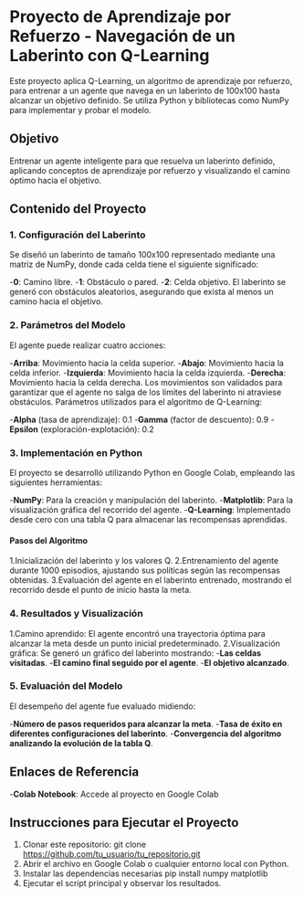 # Proyecto de Aprendizaje por Refuerzo - Navegación de un Laberinto con Q-Learning
Este proyecto aplica Q-Learning, un algoritmo de aprendizaje por refuerzo, para entrenar a un agente que navega en un laberinto de 100x100 hasta alcanzar un objetivo definido. Se utiliza Python y bibliotecas como NumPy para implementar y probar el modelo.

## Objetivo
Entrenar un agente inteligente para que resuelva un laberinto definido, aplicando conceptos de aprendizaje por refuerzo y visualizando el camino óptimo hacia el objetivo.

## Contenido del Proyecto
### 1. Configuración del Laberinto
Se diseñó un laberinto de tamaño 100x100 representado mediante una matriz de NumPy, donde cada celda tiene el siguiente significado:

-**0**: Camino libre.
-**1**: Obstáculo o pared.
-**2**: Celda objetivo.
El laberinto se generó con obstáculos aleatorios, asegurando que exista al menos un camino hacia el objetivo.

### 2. Parámetros del Modelo
El agente puede realizar cuatro acciones:

-**Arriba**: Movimiento hacia la celda superior.
-**Abajo**: Movimiento hacia la celda inferior.
-**Izquierda**: Movimiento hacia la celda izquierda.
-**Derecha**: Movimiento hacia la celda derecha.
Los movimientos son validados para garantizar que el agente no salga de los límites del laberinto ni atraviese obstáculos.
Parámetros utilizados para el algoritmo de Q-Learning:

-**Alpha** (tasa de aprendizaje): 0.1
-**Gamma** (factor de descuento): 0.9
-**Epsilon** (exploración-explotación): 0.2
### 3. Implementación en Python
El proyecto se desarrolló utilizando Python en Google Colab, empleando las siguientes herramientas:

-**NumPy**: Para la creación y manipulación del laberinto.
-**Matplotlib**: Para la visualización gráfica del recorrido del agente.
-**Q-Learning**: Implementado desde cero con una tabla Q para almacenar las recompensas aprendidas.
#### Pasos del Algoritmo
1.Inicialización del laberinto y los valores Q.
2.Entrenamiento del agente durante 1000 episodios, ajustando sus políticas según las recompensas obtenidas.
3.Evaluación del agente en el laberinto entrenado, mostrando el recorrido desde el punto de inicio hasta la meta.
### 4. Resultados y Visualización
1.Camino aprendido: El agente encontró una trayectoria óptima para alcanzar la meta desde un punto inicial predeterminado.
2.Visualización gráfica: Se generó un gráfico del laberinto mostrando:
-**Las celdas visitadas**.
-**El camino final seguido por el agente**.
-**El objetivo alcanzado**.
### 5. Evaluación del Modelo
El desempeño del agente fue evaluado midiendo:

-**Número de pasos requeridos para alcanzar la meta**.
-**Tasa de éxito en diferentes configuraciones del laberinto**.
-**Convergencia del algoritmo analizando la evolución de la tabla Q**.
## Enlaces de Referencia
-**Colab Notebook**: Accede al proyecto en Google Colab

## Instrucciones para Ejecutar el Proyecto
1. Clonar este repositorio:
        git clone https://github.com/tu_usuario/tu_repositorio.git
2. Abrir el archivo en Google Colab o cualquier entorno local con Python.
3. Instalar las dependencias necesarias
        pip install numpy matplotlib
4. Ejecutar el script principal y observar los resultados.
